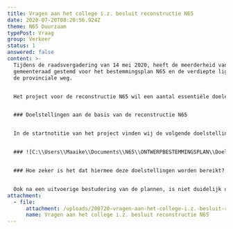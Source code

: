 ```yaml
---
title: Vragen aan het college i.z. besluit reconstructie N65
date: 2020-07-20T08:20:56.924Z
theme: N65 Duurzaam
typePost: Vraag
group: Verkeer
status: 1
answered: false
content: >-
  Tijdens de raadsvergadering van 14 mei 2020, heeft de meerderheid van de
  gemeenteraad gestemd voor het bestemmingsplan N65 en de verdiepte ligging van
  de provinciale weg.


  Het project voor de reconstructie N65 wil een aantal essentiële doelen te bereiken. VughtParticipeert en haar leden willen beter begrijpen wat de gemeente Vught met dit project verwacht te bereiken en met welke zekerheid dit zal worden bereikt.


  ### Doelstellingen aan de basis van de reconstructie N65


  In de startnotitie van het project vinden wij de volgende doelstellingen:


  ### ![C:\\Users\\Maaike\\Documents\\N65\\ONTWERPBESTEMMINGSPLAN\\Doelstellingen N65.png](https://lh4.googleusercontent.com/jNDJT3wcesC-25MMdJQ8wgEj9hQjvDJSbrrdSmvKMjf7k0p_xmI7cpKzPE5DgMGLRMco-PeGPuHtji00i14gpRxZfLVFp4uHcqqtD36pxldT_jNQ2EdNfrdXcXYn2r71hXGAHb0)


  ### Hoe zeker is het dat hiermee deze doelstellingen worden bereikt?


  Ook na een uitvoerige bestudering van de plannen, is niet duidelijk op basis waarvan de gemeente van mening is dat deze doelen zullen worden bereikt. Om die reden heeft VughtParticipeert het college bijgaande vragen gesteld. Zodra wij deze antwoorden hebben ontvangen zullen wij u nader informeren.
attachment:
  - file:
      attachment: /uploads/200720-vragen-aan-het-college-i.z.-besluit-reconstructie-n65.pdf
      name: Vragen aan het college i.z. besluit reconstructie N65
---
```

